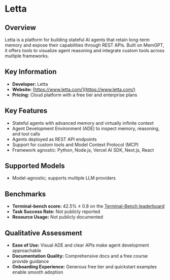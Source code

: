 # Letta

## Overview

Letta is a platform for building stateful AI agents that retain long-term memory and expose their capabilities through REST APIs. Built on MemGPT, it offers tools to visualize agent reasoning and integrate custom tools across multiple frameworks.

## Key Information

- **Developer:** Letta
- **Website:** [https://www.letta.com/](https://www.letta.com/)
- **Pricing:** Cloud platform with a free tier and enterprise plans

## Key Features

- Stateful agents with advanced memory and virtually infinite context
- Agent Development Environment (ADE) to inspect memory, reasoning, and tool calls
- Agents deployed as REST API endpoints
- Support for custom tools and Model Context Protocol (MCP)
- Framework agnostic: Python, Node.js, Vercel AI SDK, Next.js, React

## Supported Models

- Model-agnostic; supports multiple LLM providers

## Benchmarks

- **Terminal-bench score:** 42.5% ± 0.8 on the [Terminal-Bench leaderboard](https://www.tbench.ai/leaderboard)
- **Task Success Rate:** Not publicly reported
- **Resource Usage:** Not publicly documented

## Qualitative Assessment

- **Ease of Use:** Visual ADE and clear APIs make agent development approachable
- **Documentation Quality:** Comprehensive docs and a free course provide guidance
- **Onboarding Experience:** Generous free tier and quickstart examples enable smooth adoption
